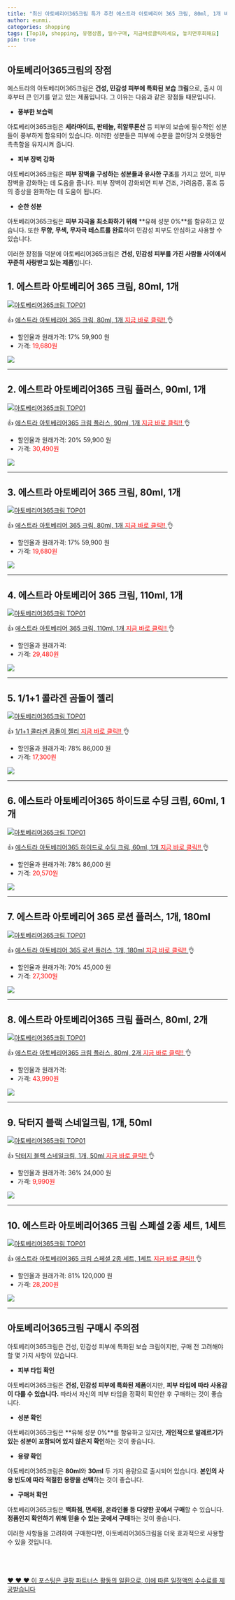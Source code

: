 ```yaml
---
title: "최신 아토베리어365크림 특가 추천 에스트라 아토베리어 365 크림, 80ml, 1개 비교 장점"
author: eunmi.
categories: shopping
tags: [Top10, shopping, 유행상품, 필수구매, 지금바로클릭하세요, 놓치면후회해요]
pin: true
---
```

**<h2>아토베리어365크림의 장점</h2>**

에스트라의 아토베리어365크림은 **건성, 민감성 피부에 특화된 보습 크림**으로, 출시 이후부터 큰 인기를 얻고 있는 제품입니다. 그 이유는 다음과 같은 장점들 때문입니다.

* **풍부한 보습력**

아토베리어365크림은 **세라마이드, 판테놀, 히알루론산** 등 피부의 보습에 필수적인 성분들이 풍부하게 함유되어 있습니다. 이러한 성분들은 피부에 수분을 끌어당겨 오랫동안 촉촉함을 유지시켜 줍니다.

* **피부 장벽 강화**

아토베리어365크림은 **피부 장벽을 구성하는 성분들과 유사한 구조**를 가지고 있어, 피부 장벽을 강화하는 데 도움을 줍니다. 피부 장벽이 강화되면 피부 건조, 가려움증, 홍조 등의 증상을 완화하는 데 도움이 됩니다.

* **순한 성분**

아토베리어365크림은 **피부 자극을 최소화하기 위해** **유해 성분 0%**를 함유하고 있습니다. 또한 **무향, 무색, 무자극 테스트를 완료**하여 민감성 피부도 안심하고 사용할 수 있습니다.

이러한 장점들 덕분에 아토베리어365크림은 **건성, 민감성 피부를 가진 사람들 사이에서 꾸준히 사랑받고 있는 제품**입니다.

   

## 1. 에스트라 아토베리어 365 크림, 80ml, 1개

[![아토베리어365크림 TOP01](https://thumbnail8.coupangcdn.com/thumbnails/remote/230x230ex/image/retail/images/5124731357959734-3fbcc275-0746-4664-a3e7-0fa44e79b231.jpg)](https://link.coupang.com/re/AFFSDP?lptag=AF3617701&subid=GithubCoopas&pageKey=7440401895&traceid=V0-153&itemId=8590976817&vendorItemId=80067941039)


👍 [에스트라 아토베리어 365 크림, 80ml, 1개 <font color=red> 지금 바로 클릭!! </font> ](https://link.coupang.com/re/AFFSDP?lptag=AF3617701&subid=GithubCoopas&pageKey=7440401895&traceid=V0-153&itemId=8590976817&vendorItemId=80067941039) 👌 


- 할인율과 원래가격: 17%  59,900   원
- 가격: <span style='color:red'>19,680원</span>

[![](/discount_price.png)](https://link.coupang.com/re/AFFSDP?lptag=AF3617701&subid=GithubCoopas&pageKey=7440401895&traceid=V0-153&itemId=8590976817&vendorItemId=80067941039)

---


   

## 2. 에스트라 아토베리어365 크림 플러스, 90ml, 1개

[![아토베리어365크림 TOP01](https://thumbnail7.coupangcdn.com/thumbnails/remote/230x230ex/image/retail/images/974269076386460-f96aa090-c13b-40ee-bb18-221a6751ccc4.jpg)](https://link.coupang.com/re/AFFSDP?lptag=AF3617701&subid=GithubCoopas&pageKey=6249008831&traceid=V0-153&itemId=12656558190&vendorItemId=79923886105)


👍 [에스트라 아토베리어365 크림 플러스, 90ml, 1개 <font color=red> 지금 바로 클릭!! </font> ](https://link.coupang.com/re/AFFSDP?lptag=AF3617701&subid=GithubCoopas&pageKey=6249008831&traceid=V0-153&itemId=12656558190&vendorItemId=79923886105) 👌 


- 할인율과 원래가격: 20%  59,900   원
- 가격: <span style='color:red'>30,490원</span>

[![](/discount_price.png)](https://link.coupang.com/re/AFFSDP?lptag=AF3617701&subid=GithubCoopas&pageKey=6249008831&traceid=V0-153&itemId=12656558190&vendorItemId=79923886105)

---


   

## 3. 에스트라 아토베리어 365 크림, 80ml, 1개

[![아토베리어365크림 TOP01](https://thumbnail8.coupangcdn.com/thumbnails/remote/230x230ex/image/retail/images/5124731357959734-3fbcc275-0746-4664-a3e7-0fa44e79b231.jpg)](https://link.coupang.com/re/AFFSDP?lptag=AF3617701&subid=GithubCoopas&pageKey=7440401895&traceid=V0-153&itemId=8590976817&vendorItemId=80067941039)


👍 [에스트라 아토베리어 365 크림, 80ml, 1개 <font color=red> 지금 바로 클릭!! </font> ](https://link.coupang.com/re/AFFSDP?lptag=AF3617701&subid=GithubCoopas&pageKey=7440401895&traceid=V0-153&itemId=8590976817&vendorItemId=80067941039) 👌 


- 할인율과 원래가격: 17%  59,900   원
- 가격: <span style='color:red'>19,680원</span>

[![](/discount_price.png)](https://link.coupang.com/re/AFFSDP?lptag=AF3617701&subid=GithubCoopas&pageKey=7440401895&traceid=V0-153&itemId=8590976817&vendorItemId=80067941039)

---


   

## 4. 에스트라 아토베리어 365 크림, 110ml, 1개

[![아토베리어365크림 TOP01](https://thumbnail9.coupangcdn.com/thumbnails/remote/230x230ex/image/vendor_inventory/96c7/e217049d8d5795b6f7653c61479f67cf16ce544748df5943de81e2b595ec.png)](https://link.coupang.com/re/AFFSDP?lptag=AF3617701&subid=GithubCoopas&pageKey=7440401895&traceid=V0-153&itemId=19346205823&vendorItemId=87526022680)


👍 [에스트라 아토베리어 365 크림, 110ml, 1개 <font color=red> 지금 바로 클릭!! </font> ](https://link.coupang.com/re/AFFSDP?lptag=AF3617701&subid=GithubCoopas&pageKey=7440401895&traceid=V0-153&itemId=19346205823&vendorItemId=87526022680) 👌 


- 할인율과 원래가격: 
- 가격: <span style='color:red'>29,480원</span>

[![](/discount_price.png)](https://link.coupang.com/re/AFFSDP?lptag=AF3617701&subid=GithubCoopas&pageKey=7440401895&traceid=V0-153&itemId=19346205823&vendorItemId=87526022680)

---


   

## 5. 1/1+1 콜라겐 곰돌이 젤리

[![아토베리어365크림 TOP01](https://thumbnail7.coupangcdn.com/thumbnails/remote/230x230ex/image/vendor_inventory/adf3/76369225bbf027ca3ea8d3772504c70e249cc391679fb4046be149acd86a.png)](https://link.coupang.com/re/AFFSDP?lptag=AF3617701&subid=GithubCoopas&pageKey=7700325453&traceid=V0-153&itemId=20615417932&vendorItemId=87699978066)


👍 [1/1+1 콜라겐 곰돌이 젤리 <font color=red> 지금 바로 클릭!! </font> ](https://link.coupang.com/re/AFFSDP?lptag=AF3617701&subid=GithubCoopas&pageKey=7700325453&traceid=V0-153&itemId=20615417932&vendorItemId=87699978066) 👌 


- 할인율과 원래가격: 78%  86,000   원
- 가격: <span style='color:red'>17,300원</span>

[![](/discount_price.png)](https://link.coupang.com/re/AFFSDP?lptag=AF3617701&subid=GithubCoopas&pageKey=7700325453&traceid=V0-153&itemId=20615417932&vendorItemId=87699978066)

---


   

## 6. 에스트라 아토베리어365 하이드로 수딩 크림, 60ml, 1개

[![아토베리어365크림 TOP01](https://thumbnail7.coupangcdn.com/thumbnails/remote/230x230ex/image/retail/images/2023/06/16/12/0/e73c6686-4b4a-4c76-86be-29c0925ec754.jpg)](https://link.coupang.com/re/AFFSDP?lptag=AF3617701&subid=GithubCoopas&pageKey=5569921264&traceid=V0-153&itemId=18195514395&vendorItemId=86293668349)


👍 [에스트라 아토베리어365 하이드로 수딩 크림, 60ml, 1개 <font color=red> 지금 바로 클릭!! </font> ](https://link.coupang.com/re/AFFSDP?lptag=AF3617701&subid=GithubCoopas&pageKey=5569921264&traceid=V0-153&itemId=18195514395&vendorItemId=86293668349) 👌 


- 할인율과 원래가격: 78%  86,000   원
- 가격: <span style='color:red'>20,570원</span>

[![](/discount_price.png)](https://link.coupang.com/re/AFFSDP?lptag=AF3617701&subid=GithubCoopas&pageKey=5569921264&traceid=V0-153&itemId=18195514395&vendorItemId=86293668349)

---


   

## 7. 에스트라 아토베리어 365 로션 플러스, 1개, 180ml

[![아토베리어365크림 TOP01](https://thumbnail10.coupangcdn.com/thumbnails/remote/230x230ex/image/retail/images/4690401835144025-94ad53c9-f9ab-4a5b-ae5e-8985bf1e627b.jpg)](https://link.coupang.com/re/AFFSDP?lptag=AF3617701&subid=GithubCoopas&pageKey=6248925733&traceid=V0-153&itemId=12655849052&vendorItemId=79923189403)


👍 [에스트라 아토베리어 365 로션 플러스, 1개, 180ml <font color=red> 지금 바로 클릭!! </font> ](https://link.coupang.com/re/AFFSDP?lptag=AF3617701&subid=GithubCoopas&pageKey=6248925733&traceid=V0-153&itemId=12655849052&vendorItemId=79923189403) 👌 


- 할인율과 원래가격: 70%  45,000   원
- 가격: <span style='color:red'>27,300원</span>

[![](/discount_price.png)](https://link.coupang.com/re/AFFSDP?lptag=AF3617701&subid=GithubCoopas&pageKey=6248925733&traceid=V0-153&itemId=12655849052&vendorItemId=79923189403)

---


   

## 8. 에스트라 아토베리어365 크림 플러스, 80ml, 2개

[![아토베리어365크림 TOP01](https://thumbnail6.coupangcdn.com/thumbnails/remote/230x230ex/image/vendor_inventory/2ec0/95d6d045f89ea3767db008b45a9fa507a7dd43c5de164c5b70ccf8095e91.png)](https://link.coupang.com/re/AFFSDP?lptag=AF3617701&subid=GithubCoopas&pageKey=6249008831&traceid=V0-153&itemId=18494605800&vendorItemId=87636204390)


👍 [에스트라 아토베리어365 크림 플러스, 80ml, 2개 <font color=red> 지금 바로 클릭!! </font> ](https://link.coupang.com/re/AFFSDP?lptag=AF3617701&subid=GithubCoopas&pageKey=6249008831&traceid=V0-153&itemId=18494605800&vendorItemId=87636204390) 👌 


- 할인율과 원래가격: 
- 가격: <span style='color:red'>43,990원</span>

[![](/discount_price.png)](https://link.coupang.com/re/AFFSDP?lptag=AF3617701&subid=GithubCoopas&pageKey=6249008831&traceid=V0-153&itemId=18494605800&vendorItemId=87636204390)

---


   

## 9. 닥터지 블랙 스네일크림, 1개, 50ml

[![아토베리어365크림 TOP01](https://thumbnail6.coupangcdn.com/thumbnails/remote/230x230ex/image/product/image/vendoritem/2018/11/21/4086452551/1fab76b6-8afb-464b-8add-1e485bbac483.jpg)](https://link.coupang.com/re/AFFSDP?lptag=AF3617701&subid=GithubCoopas&pageKey=7112172506&traceid=V0-153&itemId=439209653&vendorItemId=4086452551)


👍 [닥터지 블랙 스네일크림, 1개, 50ml <font color=red> 지금 바로 클릭!! </font> ](https://link.coupang.com/re/AFFSDP?lptag=AF3617701&subid=GithubCoopas&pageKey=7112172506&traceid=V0-153&itemId=439209653&vendorItemId=4086452551) 👌 


- 할인율과 원래가격: 36%  24,000   원
- 가격: <span style='color:red'>9,990원</span>

[![](/discount_price.png)](https://link.coupang.com/re/AFFSDP?lptag=AF3617701&subid=GithubCoopas&pageKey=7112172506&traceid=V0-153&itemId=439209653&vendorItemId=4086452551)

---


   

## 10. 에스트라 아토베리어365 크림 스페셜 2종 세트, 1세트

[![아토베리어365크림 TOP01](https://thumbnail9.coupangcdn.com/thumbnails/remote/230x230ex/image/vendor_inventory/96c7/e217049d8d5795b6f7653c61479f67cf16ce544748df5943de81e2b595ec.png)](https://link.coupang.com/re/AFFSDP?lptag=AF3617701&subid=GithubCoopas&pageKey=5017231754&traceid=V0-153&itemId=6724331519&vendorItemId=87498648162)


👍 [에스트라 아토베리어365 크림 스페셜 2종 세트, 1세트 <font color=red> 지금 바로 클릭!! </font> ](https://link.coupang.com/re/AFFSDP?lptag=AF3617701&subid=GithubCoopas&pageKey=5017231754&traceid=V0-153&itemId=6724331519&vendorItemId=87498648162) 👌 


- 할인율과 원래가격: 81%  120,000   원
- 가격: <span style='color:red'>28,200원</span>

[![](/discount_price.png)](https://link.coupang.com/re/AFFSDP?lptag=AF3617701&subid=GithubCoopas&pageKey=5017231754&traceid=V0-153&itemId=6724331519&vendorItemId=87498648162)

---
**<h2>아토베리어365크림 구매시 주의점</h2>**

아토베리어365크림은 건성, 민감성 피부에 특화된 보습 크림이지만, 구매 전 고려해야 할 몇 가지 사항이 있습니다.

* **피부 타입 확인**

아토베리어365크림은 **건성, 민감성 피부에 특화된 제품**이지만, **피부 타입에 따라 사용감이 다를 수 있습니다.** 따라서 자신의 피부 타입을 정확히 확인한 후 구매하는 것이 좋습니다.

* **성분 확인**

아토베리어365크림은 **유해 성분 0%**를 함유하고 있지만, **개인적으로 알레르기가 있는 성분이 포함되어 있지 않은지 확인**하는 것이 좋습니다.

* **용량 확인**

아토베리어365크림은 **80ml**와 **30ml** 두 가지 용량으로 출시되어 있습니다. **본인의 사용 빈도에 따라 적절한 용량을 선택**하는 것이 좋습니다.

* **구매처 확인**

아토베리어365크림은 **백화점, 면세점, 온라인몰 등 다양한 곳에서 구매**할 수 있습니다. **정품인지 확인하기 위해 믿을 수 있는 곳에서 구매**하는 것이 좋습니다.

이러한 사항들을 고려하여 구매한다면, 아토베리어365크림을 더욱 효과적으로 사용할 수 있을 것입니다.<br><br><br><br><br> [ ❤ ❤ ❤ 이 포스팅은 쿠팡 파트너스 활동의 일환으로, 이에 따른 일정액의 수수료를 제공받습니다](https://link.coupang.com/a/bcEFyh)